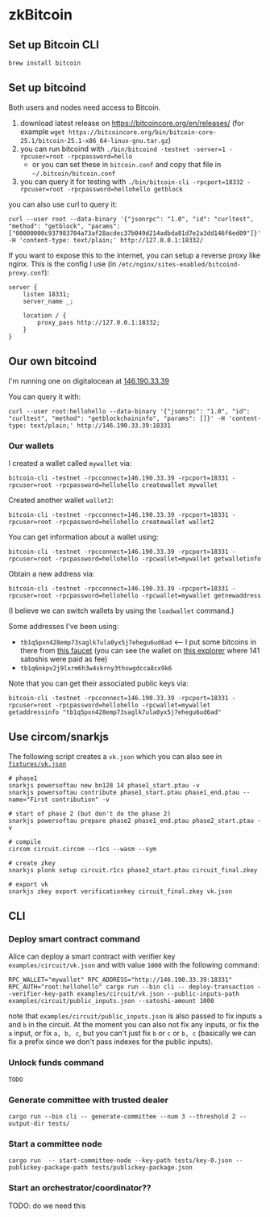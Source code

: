 # zkBitcoin

## Set up Bitcoin CLI

```shell
brew install bitcoin
```

## Set up bitcoind

Both users and nodes need access to Bitcoin.

1. download latest release on https://bitcoincore.org/en/releases/ (for example `wget https://bitcoincore.org/bin/bitcoin-core-25.1/bitcoin-25.1-x86_64-linux-gnu.tar.gz`)
2. you can run bitcoind with `./bin/bitcoind -testnet -server=1 -rpcuser=root -rpcpassword=hello`
    - or you can set these in `bitcoin.conf` and copy that file in `~/.bitcoin/bitcoin.conf`
3. you can query it for testing with `./bin/bitcoin-cli -rpcport=18332 -rpcuser=root -rpcpassword=hellohello getblock`

you can also use curl to query it:

```console
curl --user root --data-binary '{"jsonrpc": "1.0", "id": "curltest", "method": "getblock", "params": ["00000000c937983704a73af28acdec37b049d214adbda81d7e2a3dd146f6ed09"]}' -H 'content-type: text/plain;' http://127.0.0.1:18332/
```

If you want to expose this to the internet, you can setup a reverse proxy like nginx. This is the config I use (in `/etc/nginx/sites-enabled/bitcoind-proxy.conf`):

```
server {
    listen 18331;
    server_name _;

    location / {
        proxy_pass http://127.0.0.1:18332;
    }
}
```

## Our own bitcoind

I'm running one on digitalocean at [146.190.33.39](http://146.190.33.39)

You can query it with:

```console
curl --user root:hellohello --data-binary '{"jsonrpc": "1.0", "id": "curltest", "method": "getblockchaininfo", "params": []}' -H 'content-type: text/plain;' http://146.190.33.39:18331
```

### Our wallets

I created a wallet called `mywallet` via:

```shell
bitcoin-cli -testnet -rpcconnect=146.190.33.39 -rpcport=18331 -rpcuser=root -rpcpassword=hellohello createwallet mywallet
```

Created another wallet `wallet2`:

```shell
bitcoin-cli -testnet -rpcconnect=146.190.33.39 -rpcport=18331 -rpcuser=root -rpcpassword=hellohello createwallet wallet2
```

You can get information about a wallet using:

```shell
bitcoin-cli -testnet -rpcconnect=146.190.33.39 -rpcport=18331 -rpcuser=root -rpcpassword=hellohello -rpcwallet=mywallet getwalletinfo
```

Obtain a new address via:

```shell
bitcoin-cli -testnet -rpcconnect=146.190.33.39 -rpcport=18331 -rpcuser=root -rpcpassword=hellohello -rpcwallet=mywallet getnewaddress
```

(I believe we can switch wallets by using the `loadwallet` command.)

Some addresses I've been using:

* `tb1q5pxn428emp73saglk7ula0yx5j7ehegu6ud6ad` <-- I put some bitcoins in there from [this faucet](https://bitcoinfaucet.uo1.net/send.php) (you can see the wallet on [this explorer](https://blockstream.info/testnet/address/tb1q5pxn428emp73saglk7ula0yx5j7ehegu6ud6ad) where 141 satoshis were paid as fee)
* `tb1q6nkpv2j9lxrm6h3w4skrny3thswgdcca8cx9k6`

Note that you can get their associated public keys via:

```shell
bitcoin-cli -testnet -rpcconnect=146.190.33.39 -rpcport=18331 -rpcuser=root -rpcpassword=hellohello -rpcwallet=mywallet getaddressinfo "tb1q5pxn428emp73saglk7ula0yx5j7ehegu6ud6ad"
```

## Use circom/snarkjs

The following script creates a `vk.json` which you can also see in [`fixtures/vk.json`](fixtures/vk.json)

```shell
# phase1
snarkjs powersoftau new bn128 14 phase1_start.ptau -v
snarkjs powersoftau contribute phase1_start.ptau phase1_end.ptau --name="First contribution" -v

# start of phase 2 (but don't do the phase 2)
snarkjs powersoftau prepare phase2 phase1_end.ptau phase2_start.ptau -v

# compile
circom circuit.circom --r1cs --wasm --sym

# create zkey
snarkjs plonk setup circuit.r1cs phase2_start.ptau circuit_final.zkey

# export vk
snarkjs zkey export verificationkey circuit_final.zkey vk.json
```

## CLI

### Deploy smart contract command

Alice can deploy a smart contract with verifier key `examples/circuit/vk.json` and with value `1000` with the following command:

```shell
RPC_WALLET="mywallet" RPC_ADDRESS="http://146.190.33.39:18331" RPC_AUTH="root:hellohello" cargo run --bin cli -- deploy-transaction --verifier-key-path examples/circuit/vk.json --public-inputs-path examples/circuit/public_inputs.json --satoshi-amount 1000
```

note that `examples/circuit/public_inputs.json` is also passed to fix inputs `a` and `b` in the circuit. At the moment you can also not fix any inputs, or fix the `a` input, or fix `a, b, c`, but you can't just fix `b` or `c` or `b, c` (basically we can fix a prefix since we don't pass indexes for the public inputs).

### Unlock funds command

```
TODO
```

### Generate committee with trusted dealer

```shell
cargo run --bin cli -- generate-committee --num 3 --threshold 2 --output-dir tests/
```

### Start a committee node 

```shell
cargo run  -- start-committee-node --key-path tests/key-0.json --publickey-package-path tests/publickey-package.json
```

### Start an orchestrator/coordinator??

TODO: do we need this 